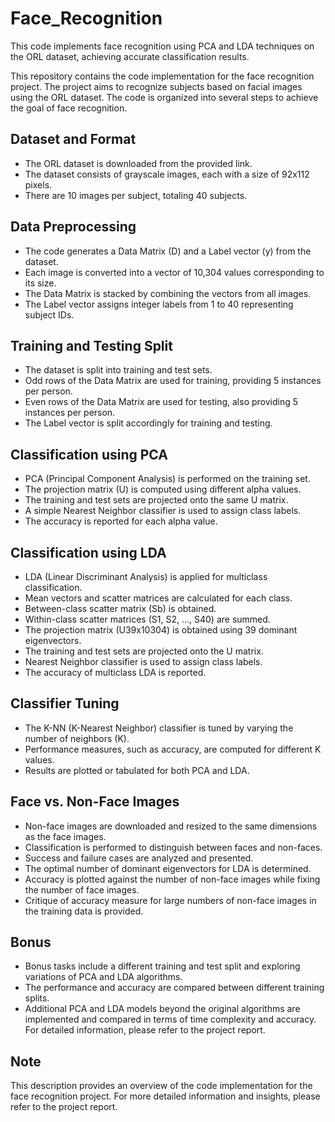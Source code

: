 # Face_Recognition
This code implements face recognition using PCA and LDA techniques on the ORL dataset, achieving accurate classification results.

This repository contains the code implementation for the face recognition project. The project aims to recognize subjects based on facial images using the ORL dataset. The code is organized into several steps to achieve the goal of face recognition.

## Dataset and Format
- The ORL dataset is downloaded from the provided link.
- The dataset consists of grayscale images, each with a size of 92x112 pixels.
- There are 10 images per subject, totaling 40 subjects.
## Data Preprocessing
- The code generates a Data Matrix (D) and a Label vector (y) from the dataset.
- Each image is converted into a vector of 10,304 values corresponding to its size.
- The Data Matrix is stacked by combining the vectors from all images.
- The Label vector assigns integer labels from 1 to 40 representing subject IDs.
## Training and Testing Split
- The dataset is split into training and test sets.
- Odd rows of the Data Matrix are used for training, providing 5 instances per person.
- Even rows of the Data Matrix are used for testing, also providing 5 instances per person.
- The Label vector is split accordingly for training and testing.
## Classification using PCA
- PCA (Principal Component Analysis) is performed on the training set.
- The projection matrix (U) is computed using different alpha values.
- The training and test sets are projected onto the same U matrix.
- A simple Nearest Neighbor classifier is used to assign class labels.
- The accuracy is reported for each alpha value.
## Classification using LDA
- LDA (Linear Discriminant Analysis) is applied for multiclass classification.
- Mean vectors and scatter matrices are calculated for each class.
- Between-class scatter matrix (Sb) is obtained.
- Within-class scatter matrices (S1, S2, ..., S40) are summed.
- The projection matrix (U39x10304) is obtained using 39 dominant eigenvectors.
- The training and test sets are projected onto the U matrix.
- Nearest Neighbor classifier is used to assign class labels.
- The accuracy of multiclass LDA is reported.
## Classifier Tuning
- The K-NN (K-Nearest Neighbor) classifier is tuned by varying the number of neighbors (K).
- Performance measures, such as accuracy, are computed for different K values.
- Results are plotted or tabulated for both PCA and LDA.
## Face vs. Non-Face Images
- Non-face images are downloaded and resized to the same dimensions as the face images.
- Classification is performed to distinguish between faces and non-faces.
- Success and failure cases are analyzed and presented.
- The optimal number of dominant eigenvectors for LDA is determined.
- Accuracy is plotted against the number of non-face images while fixing the number of face images.
- Critique of accuracy measure for large numbers of non-face images in the training data is provided.
## Bonus
- Bonus tasks include a different training and test split and exploring variations of PCA and LDA algorithms.
- The performance and accuracy are compared between different training splits.
- Additional PCA and LDA models beyond the original algorithms are implemented and compared in terms of time complexity and accuracy.
For detailed information, please refer to the project report.

## Note
This description provides an overview of the code implementation for the face recognition project. For more detailed information and insights, please refer to the project report.
